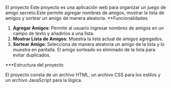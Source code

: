
El proyecto 
Este proyecto es una aplicación web para organizar un juego de amigo secreto.Este permite agregar nombres de amigos, mostrar la lista de amigos y sortear un amigo de manera aleatoria.
**Funcionalidades

1. **Agregar Amigos**: Permite al usuario ingresar nombres de amigos en un campo de texto y añadirlos a una lista.
2. **Mostrar Lista de Amigos**: Muestra la lista actual de amigos agregados.
3. **Sortear Amigo**: Selecciona de manera aleatoria un amigo de la lista y lo muestra en pantalla. El amigo sorteado es eliminado de la lista para evitar duplicados.

***Estructura del proyecto

El proyecto consta de un archivo HTML, un archivo CSS para los estilos y un archivo JavaScript para la lógica.
